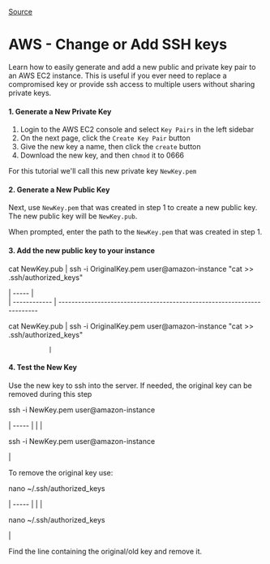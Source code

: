 
[Source](https://mikeeverhart.net/2015/04/aws-change-or-add-ssh-keys/ "Permalink to AWS - Change or Add SSH keys")

# AWS - Change or Add SSH keys

Learn how to easily generate and add a new public and private key pair to an AWS EC2 instance. This is useful if you ever need to replace a compromised key or provide ssh access to multiple users without sharing private keys.

#### 1\. Generate a New Private Key

1. Login to the AWS EC2 console and select `Key Pairs` in the left sidebar
2. On the next page, click the `Create Key Pair` button
3. Give the new key a name, then click the `create` button
4. Download the new key, and then `chmod` it to 0666

For this tutorial we'll call this new private key `NewKey.pem`

#### 2\. Generate a New Public Key

Next, use `NewKey.pem` that was created in step 1 to create a new public key. The new public key will be `NewKey.pub`.

When prompted, enter the path to the `NewKey.pem` that was created in step 1.

#### 3\. Add the new public key to your instance

cat NewKey.pub | ssh -i OriginalKey.pem user@amazon-instance "cat &gt;&gt; .ssh/authorized_keys"

| -----        |  
| ------------ | -----------------------------------------------------------------------  

cat NewKey.pub | ssh -i OriginalKey.pem user@amazon-instance "cat &gt;&gt; .ssh/authorized_keys"  

               |  

#### 4\. Test the New Key

Use the new key to ssh into the server. If needed, the original key can be removed during this step

ssh -i NewKey.pem user@amazon-instance 

| ----- |
|  | 

ssh -i NewKey.pem user@amazon-instance

 | 

To remove the original key use:

nano ~/.ssh/authorized_keys 

| ----- |
|  | 

nano ~/.ssh/authorized_keys

 | 

Find the line containing the original/old key and remove it.

  